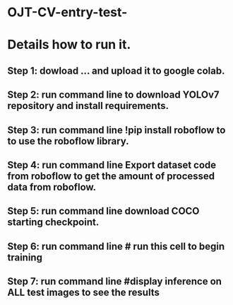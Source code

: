 # OJT-CV-entry-test-

# Details how to run it.
## Step 1: dowload ... and upload it to google colab.
## Step 2: run command line to download YOLOv7 repository and install requirements.
## Step 3: run command line !pip install roboflow to to use the roboflow library.
## Step 4: run command line Export dataset code from roboflow to get the amount of processed data from roboflow.
## Step 5: run command line download COCO starting checkpoint.
## Step 6: run command line # run this cell to begin training
## Step 7: run command line #display inference on ALL test images to see the results
